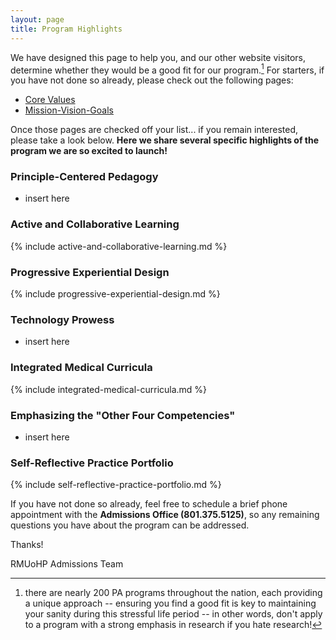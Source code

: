 ```yaml
---
layout: page
title: Program Highlights
---
```


We have designed this page to help you, and our other website visitors, determine whether they would be a good fit for our program.[^fit] For starters, if you have not done so already, please check out the following pages:

- <a href="/core-values" target="_blank">Core Values</a>
- <a href="/mission-vision-goals" target="_blank">Mission-Vision-Goals</a> 

Once those pages are checked off your list... if you remain interested, please take a look below. **Here we share several specific highlights of the program we are so excited to launch!**

### Principle-Centered Pedagogy

- insert here

### Active and Collaborative Learning  

{% include active-and-collaborative-learning.md %}

### Progressive Experiential Design  

{% include progressive-experiential-design.md %}

### Technology Prowess

- insert here

### Integrated Medical Curricula

{% include integrated-medical-curricula.md %}

### Emphasizing the "Other Four Competencies"

- insert here

### Self-Reflective Practice Portfolio

{% include self-reflective-practice-portfolio.md %}

If you have not done so already, feel free to schedule a brief phone appointment with the **Admissions Office (801.375.5125)**, so any remaining questions you have about the program can be addressed.

Thanks!

RMUoHP Admissions Team

[^fit]: there are nearly 200 PA programs throughout the nation, each providing a unique approach -- ensuring you find a good fit is key to maintaining your sanity during this stressful life period -- in other words, don't apply to a program with a strong emphasis in research if you hate research!

